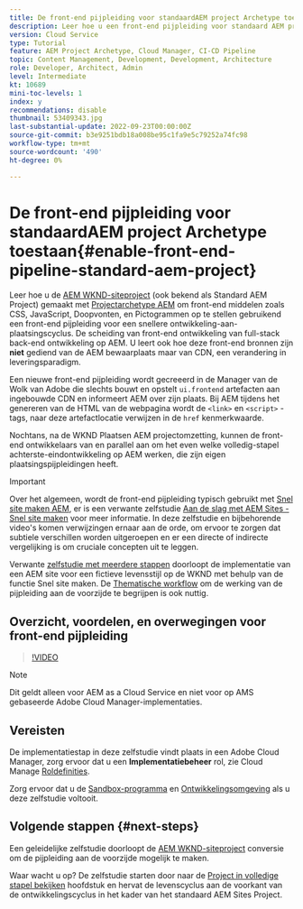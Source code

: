 ```yaml
---
title: De front-end pijpleiding voor standaardAEM project Archetype toestaan
description: Leer hoe u een front-end pijpleiding voor standaard AEM project voor snellere plaatsing van statische middelen zoals CSS, JavaScript, Doopvonten, Pictogrammen toelaat. Ook scheiding van front-end ontwikkeling van full-stack back-end ontwikkeling op AEM.
version: Cloud Service
type: Tutorial
feature: AEM Project Archetype, Cloud Manager, CI-CD Pipeline
topic: Content Management, Development, Development, Architecture
role: Developer, Architect, Admin
level: Intermediate
kt: 10689
mini-toc-levels: 1
index: y
recommendations: disable
thumbnail: 53409343.jpg
last-substantial-update: 2022-09-23T00:00:00Z
source-git-commit: b3e9251bdb18a008be95c1fa9e5c79252a74fc98
workflow-type: tm+mt
source-wordcount: '490'
ht-degree: 0%

---
```



# De front-end pijpleiding voor standaardAEM project Archetype toestaan{#enable-front-end-pipeline-standard-aem-project}

Leer hoe u de [AEM WKND-siteproject](https://github.com/adobe/aem-guides-wknd) (ook bekend als Standard AEM Project) gemaakt met [Projectarchetype AEM](https://github.com/adobe/aem-project-archetype) om front-end middelen zoals CSS, JavaScript, Doopvonten, en Pictogrammen op te stellen gebruikend een front-end pijpleiding voor een snellere ontwikkeling-aan-plaatsingscyclus. De scheiding van front-end ontwikkeling van full-stack back-end ontwikkeling op AEM. U leert ook hoe deze front-end bronnen zijn __niet__ gediend van de AEM bewaarplaats maar van CDN, een verandering in leveringsparadigm.


Een nieuwe front-end pijpleiding wordt gecreeerd in de Manager van de Wolk van Adobe die slechts bouwt en opstelt `ui.frontend` artefacten aan ingebouwde CDN en informeert AEM over zijn plaats. Bij AEM tijdens het genereren van de HTML van de webpagina wordt de `<link>` en `<script>` -tags, naar deze artefactlocatie verwijzen in de `href` kenmerkwaarde.

Nochtans, na de WKND Plaatsen AEM projectomzetting, kunnen de front-end ontwikkelaars van en parallel aan om het even welke volledig-stapel achterste-eindontwikkeling op AEM werken, die zijn eigen plaatsingspijpleidingen heeft.

>[!IMPORTANT]
>
>Over het algemeen, wordt de front-end pijpleiding typisch gebruikt met [Snel site maken AEM](https://experienceleague.adobe.com/docs/experience-manager-cloud-service/content/sites/administering/site-creation/quick-site/overview.html?lang=en), er is een verwante zelfstudie [Aan de slag met AEM Sites - Snel site maken](https://experienceleague.adobe.com/docs/experience-manager-learn/getting-started-wknd-tutorial-develop/site-template/overview.html) voor meer informatie. In deze zelfstudie en bijbehorende video&#39;s komen verwijzingen ernaar aan de orde, om ervoor te zorgen dat subtiele verschillen worden uitgeroepen en er een directe of indirecte vergelijking is om cruciale concepten uit te leggen.


Verwante [zelfstudie met meerdere stappen](https://experienceleague.adobe.com/docs/experience-manager-learn/getting-started-wknd-tutorial-develop/site-template/overview.html) doorloopt de implementatie van een AEM site voor een fictieve levensstijl op de WKND met behulp van de functie Snel site maken. De [Thematische workflow](https://experienceleague.adobe.com/docs/experience-manager-learn/getting-started-wknd-tutorial-develop/site-template/theming.html) om de werking van de pijpleiding aan de voorzijde te begrijpen is ook nuttig.

## Overzicht, voordelen, en overwegingen voor front-end pijpleiding

>[!VIDEO](https://video.tv.adobe.com/v/3409343?quality=12&learn=on)


>[!NOTE]
>
>Dit geldt alleen voor AEM as a Cloud Service en niet voor op AMS gebaseerde Adobe Cloud Manager-implementaties.

## Vereisten

De implementatiestap in deze zelfstudie vindt plaats in een Adobe Cloud Manager, zorg ervoor dat u een __Implementatiebeheer__ rol, zie Cloud Manage [Roldefinities](https://experienceleague.adobe.com/docs/experience-manager-cloud-manager/content/requirements/users-and-roles.html?lang=en#role-definitions).

Zorg ervoor dat u de [Sandbox-programma](https://experienceleague.adobe.com/docs/experience-manager-cloud-service/content/implementing/using-cloud-manager/programs/introduction-sandbox-programs.html) en [Ontwikkelingsomgeving](https://experienceleague.adobe.com/docs/experience-manager-cloud-service/content/implementing/using-cloud-manager/manage-environments.html) als u deze zelfstudie voltooit.

## Volgende stappen {#next-steps}

Een geleidelijke zelfstudie doorloopt de [AEM WKND-siteproject](https://github.com/adobe/aem-guides-wknd) conversie om de pijpleiding aan de voorzijde mogelijk te maken.

Waar wacht u op? De zelfstudie starten door naar de [Project in volledige stapel bekijken](review-uifrontend-module.md) hoofdstuk en hervat de levenscyclus aan de voorkant van de ontwikkelingscyclus in het kader van het standaard AEM Sites Project.

